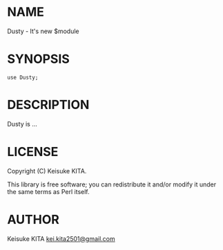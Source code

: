 # NAME

Dusty - It's new $module

# SYNOPSIS

    use Dusty;

# DESCRIPTION

Dusty is ...

# LICENSE

Copyright (C) Keisuke KITA.

This library is free software; you can redistribute it and/or modify
it under the same terms as Perl itself.

# AUTHOR

Keisuke KITA <kei.kita2501@gmail.com>
